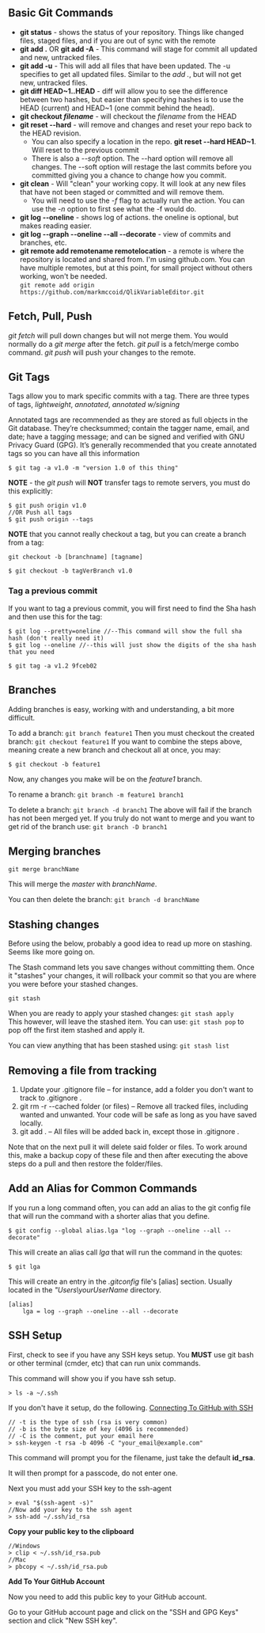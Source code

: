 ## Basic Git Commands

- **git status** - shows the status of your repository.  Things like changed files, staged files, and if you are out of sync with the remote
- **git add .** OR **git add -A** - This command will stage for commit all updated and new, untracked files.  
- **git add -u** - This will add all files that have been updated. The -u specifies to get all updated files. Similar to the *add .*, but will not get new, untracked files.
- **git diff HEAD~1..HEAD** - diff will allow you to see the difference between two hashes, but easier than specifying hashes is to use the HEAD (current) and HEAD~1 (one commit behind the head).
- **git checkout *filename*** - will checkout the *filename* from the HEAD
- **git reset --hard** - will remove and changes and reset your repo back to the HEAD revision.
  - You can also specify a location in the repo.  **git reset --hard HEAD~1**.  Will reset to the previous commit
  - There is also a *--soft* option.  The --hard option will remove all changes.  The --soft option will restage the last commits before you committed giving you a chance to change how you commit.
- **git clean** - Will "clean" your working copy.  It will look at any new files that have not been staged or committed and will remove them.  
  - You will need to use the *-f* flag to actually run the action.  You can use the *-n* option to first see what the -f would do.
- **git log --oneline** - shows log of actions.  the oneline is optional, but makes reading easier.
- **git log --graph --oneline --all --decorate** - view of commits and branches, etc.
- **git remote add remotename remotelocation** - a remote is where the repository is located and shared from.  I'm using github.com.  You can have multiple remotes, but at this point, for small project without others working, won't be needed.  
  ```git remote add origin https://github.com/markmccoid/QlikVariableEditor.git```

## Fetch, Pull, Push
*git fetch* will pull down changes but will not merge them.  You would normally do a *git merge* after the fetch.
*git pull* is a fetch/merge combo command.
*git push* will push your changes to the remote.

## Git Tags
Tags allow you to mark specific commits with a tag.
There are three types of tags, *lightweight*, *annotated*, *annotated w/signing*

Annotated tags are recommended as they are stored as full objects in the Git database. They’re checksummed; contain the tagger name, email, and date; have a tagging message; and can be signed and verified with GNU Privacy Guard (GPG). It’s generally recommended that you create annotated tags so you can have all this information

```git
$ git tag -a v1.0 -m "version 1.0 of this thing"
```
**NOTE** - the *git push* will **NOT** transfer tags to remote servers, you must do this explicitly:

```git
$ git push origin v1.0
//OR Push all tags
$ git push origin --tags
```

**NOTE** that you cannot really checkout a tag, but you can create a branch from a tag:

`git checkout -b [branchname] [tagname]`

```git
$ git checkout -b tagVerBranch v1.0
```

### Tag a previous commit
If you want to tag a previous commit, you will first need to find the Sha hash and then use this for the tag:

```git
$ git log --pretty=oneline //--This command will show the full sha hash (don't really need it)
$ git log --oneline //--this will just show the digits of the sha hash that you need

$ git tag -a v1.2 9fceb02
```

## Branches
Adding branches is easy, working with and understanding, a bit more difficult.

To add a branch: `git branch feature1`
Then you must checkout the created branch: `git checkout feature1`
If you want to combine the steps above, meaning create a new branch and checkout all at once, you may:

```
$ git checkout -b feature1
```

Now, any changes you make will be on the *feature1* branch.

To rename a branch: `git branch -m feature1 branch1`

To delete a branch: `git branch -d branch1`
The above will fail if the branch has not been merged yet.  If you truly do not want to merge and you want to get rid of the branch use: `git branch -D branch1`

## Merging branches
`git merge branchName`

This will merge the *master* with *branchName*.

You can then delete the branch: `git branch -d branchName`

## Stashing changes
Before using the below, probably a good idea to read up more on stashing.  Seems like more going on.

The Stash command lets you save changes without committing them.  Once it "stashes" your changes, it will rollback your commit so that you are where you were before your stashed changes.

`git stash`

When you are ready to apply your stashed changes: `git stash apply`  
This however, will leave the stashed item.  You can use: `git stash pop` to pop off the first item stashed and apply it.  

You can view anything that has been stashed using: `git stash list`

## Removing a file from tracking
1. Update your .gitignore file – for instance, add a folder you don't want to track to .gitignore .
2. git rm -r --cached folder (or files) – Remove all tracked files, including wanted and unwanted. Your code will be safe as long as you have saved locally.
3. git add . – All files will be added back in, except those in .gitignore .

Note that on the next pull it will delete said folder or files. To work around this, make a backup copy of these file and then after executing the above steps do a pull and then restore the folder/files.

## Add an Alias for Common Commands
If you run a long command often, you can add an alias to the git config file that will run the command with a shorter alias that you define.

```git
$ git config --global alias.lga "log --graph --oneline --all --decorate"
```

This will create an alias call *lga* that will run the command in the quotes:

```git
$ git lga
```

This will create an entry in the *.gitconfig* file's [alias] section.  Usually located in the *"Users\yourUserName* directory.
```git
[alias]
	lga = log --graph --oneline --all --decorate
```
## SSH Setup

First, check to see if you have any SSH keys setup.  You **MUST** use git bash or other terminal (cmder, etc) that can run unix commands.

This command will show you if you have ssh setup.  

```
> ls -a ~/.ssh
```

If you don't have it setup, do the following. [Connecting To GitHub with SSH](https://help.github.com/articles/connecting-to-github-with-ssh/)

```
// -t is the type of ssh (rsa is very common)
// -b is the byte size of key (4096 is recommended)
// -C is the comment, put your email here
> ssh-keygen -t rsa -b 4096 -C "your_email@example.com"
```

This command will prompt you for the filename, just take the default **id_rsa**.

It will then prompt for a passcode, do not enter one.

Next you must add your SSH key to the ssh-agent

```
> eval "$(ssh-agent -s)"
//Now add your key to the ssh agent
> ssh-add ~/.ssh/id_rsa
```

**Copy your public key to the clipboard**

```
//Windows
> clip < ~/.ssh/id_rsa.pub
//Mac
> pbcopy < ~/.ssh/id_rsa.pub
```

**Add To Your GitHub Account**

Now you need to add this public key to your GitHub account.

Go to your GitHub account page and click on the "SSH and GPG Keys" section and click "New SSH key".



